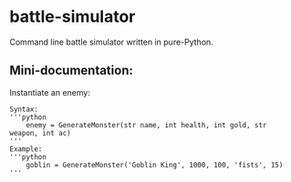 # battle-simulator
Command line battle simulator written in pure-Python.

## Mini-documentation:

Instantiate an enemy:

    Syntax: 
    '''python
        enemy = GenerateMonster(str name, int health, int gold, str weapon, int ac)
    '''
    Example:
    '''python
        goblin = GenerateMonster('Goblin King', 1000, 100, 'fists', 15)
    '''
